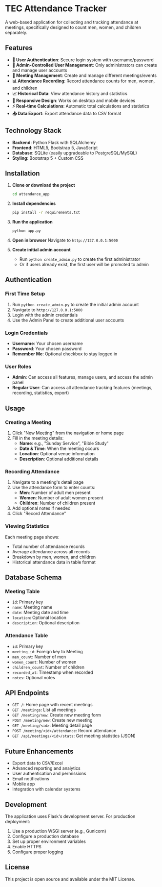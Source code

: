 # TEC Attendance Tracker

A web-based application for collecting and tracking attendance at meetings, specifically designed to count men, women, and children separately.

## Features

- **🔐 User Authentication**: Secure login system with username/password
- **👥 Admin-Controlled User Management**: Only administrators can create and manage user accounts
- **📅 Meeting Management**: Create and manage different meetings/events
- **📊 Attendance Recording**: Record attendance counts for men, women, and children
- **📈 Historical Data**: View attendance history and statistics
- **📱 Responsive Design**: Works on desktop and mobile devices
- **⚡ Real-time Calculations**: Automatic total calculations and statistics
- **📤 Data Export**: Export attendance data to CSV format

## Technology Stack

- **Backend**: Python Flask with SQLAlchemy
- **Frontend**: HTML5, Bootstrap 5, JavaScript
- **Database**: SQLite (easily upgradeable to PostgreSQL/MySQL)
- **Styling**: Bootstrap 5 + Custom CSS

## Installation

1. **Clone or download the project**
   ```bash
   cd attendance_app
   ```

2. **Install dependencies**
   ```bash
   pip install -r requirements.txt
   ```

3. **Run the application**
   ```bash
   python app.py
   ```

4. **Open in browser**
   Navigate to `http://127.0.0.1:5000`

5. **Create initial admin account**
   - Run `python create_admin.py` to create the first administrator
   - Or if users already exist, the first user will be promoted to admin

## Authentication

### First Time Setup
1. Run `python create_admin.py` to create the initial admin account
2. Navigate to `http://127.0.0.1:5000`
3. Login with the admin credentials
4. Use the Admin Panel to create additional user accounts

### Login Credentials
- **Username**: Your chosen username
- **Password**: Your chosen password
- **Remember Me**: Optional checkbox to stay logged in

### User Roles
- **Admin**: Can access all features, manage users, and access the admin panel
- **Regular User**: Can access all attendance tracking features (meetings, recording, statistics, export)

## Usage

### Creating a Meeting

1. Click "New Meeting" from the navigation or home page
2. Fill in the meeting details:
   - **Name**: e.g., "Sunday Service", "Bible Study"
   - **Date & Time**: When the meeting occurs
   - **Location**: Optional venue information
   - **Description**: Optional additional details

### Recording Attendance

1. Navigate to a meeting's detail page
2. Use the attendance form to enter counts:
   - **Men**: Number of adult men present
   - **Women**: Number of adult women present
   - **Children**: Number of children present
3. Add optional notes if needed
4. Click "Record Attendance"

### Viewing Statistics

Each meeting page shows:
- Total number of attendance records
- Average attendance across all records
- Breakdown by men, women, and children
- Historical attendance data in table format

## Database Schema

### Meeting Table
- `id`: Primary key
- `name`: Meeting name
- `date`: Meeting date and time
- `location`: Optional location
- `description`: Optional description

### Attendance Table
- `id`: Primary key
- `meeting_id`: Foreign key to Meeting
- `men_count`: Number of men
- `women_count`: Number of women
- `children_count`: Number of children
- `recorded_at`: Timestamp when recorded
- `notes`: Optional notes

## API Endpoints

- `GET /`: Home page with recent meetings
- `GET /meetings`: List all meetings
- `GET /meeting/new`: Create new meeting form
- `POST /meeting/new`: Create new meeting
- `GET /meeting/<id>`: Meeting detail page
- `POST /meeting/<id>/attendance`: Record attendance
- `GET /api/meetings/<id>/stats`: Get meeting statistics (JSON)

## Future Enhancements

- Export data to CSV/Excel
- Advanced reporting and analytics
- User authentication and permissions
- Email notifications
- Mobile app
- Integration with calendar systems

## Development

The application uses Flask's development server. For production deployment:

1. Use a production WSGI server (e.g., Gunicorn)
2. Configure a production database
3. Set up proper environment variables
4. Enable HTTPS
5. Configure proper logging

## License

This project is open source and available under the MIT License.

